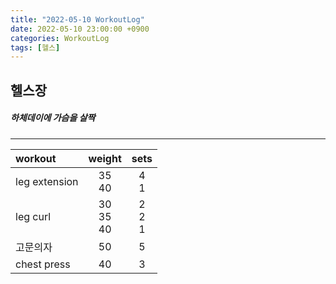 ```yaml
---
title: "2022-05-10 WorkoutLog"
date: 2022-05-10 23:00:00 +0900
categories: WorkoutLog
tags: [헬스]
---
```


## 헬스장
##### 하체데이에 가슴을 살짝
---

|    workout    |     weight     |     sets    |
|:--------------|:--------------:|:-----------:|
| leg extension |    35<br>40    |    4<br>1   |
| leg curl      | 30<br>35<br>40 | 2<br>2<br>1 |
| 고문의자      |       50       |      5      |
| chest press   |       40       |      3      |

